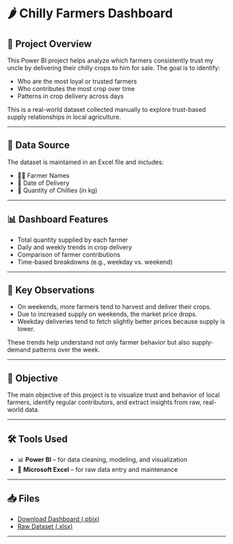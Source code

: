 # 🌶️ Chilly Farmers Dashboard

## 📌 Project Overview
This Power BI project helps analyze which farmers consistently trust my uncle by delivering their chilly crops to him for sale. The goal is to identify:

- Who are the most loyal or trusted farmers  
- Who contributes the most crop over time  
- Patterns in crop delivery across days  

This is a real-world dataset collected manually to explore trust-based supply relationships in local agriculture.

---

## 📂 Data Source

The dataset is maintained in an Excel file and includes:
- 👨‍🌾 Farmer Names  
- 📅 Date of Delivery  
- 🧺 Quantity of Chillies (in kg)  

---

## 📊 Dashboard Features

- Total quantity supplied by each farmer  
- Daily and weekly trends in crop delivery  
- Comparison of farmer contributions  
- Time-based breakdowns (e.g., weekday vs. weekend)  

---

## 🧠 Key Observations

- On weekends, more farmers tend to harvest and deliver their crops.  
- Due to increased supply on weekends, the market price drops.  
- Weekday deliveries tend to fetch slightly better prices because supply is lower.  

These trends help understand not only farmer behavior but also supply-demand patterns over the week.

---

## 🎯 Objective

The main objective of this project is to visualize trust and behavior of local farmers, identify regular contributors, and extract insights from raw, real-world data.

---

## 🛠️ Tools Used

- 📊 **Power BI** – for data cleaning, modeling, and visualization  
- 📗 **Microsoft Excel** – for raw data entry and maintenance  

---

## 📥 Files

- [Download Dashboard (.pbix)](./chilly-dashboard.pbix)  
- [Raw Dataset (.xlsx)](./Chilly_Delivery_Data.xlsx)  

---

